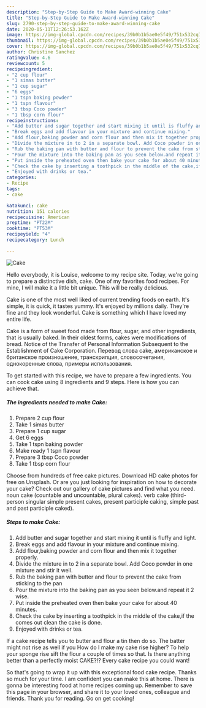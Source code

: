 ```yaml
---
description: "Step-by-Step Guide to Make Award-winning Cake"
title: "Step-by-Step Guide to Make Award-winning Cake"
slug: 2790-step-by-step-guide-to-make-award-winning-cake
date: 2020-05-11T12:26:53.162Z
image: https://img-global.cpcdn.com/recipes/39b0b1b5ae0e5f49/751x532cq70/cake-recipe-main-photo.jpg
thumbnail: https://img-global.cpcdn.com/recipes/39b0b1b5ae0e5f49/751x532cq70/cake-recipe-main-photo.jpg
cover: https://img-global.cpcdn.com/recipes/39b0b1b5ae0e5f49/751x532cq70/cake-recipe-main-photo.jpg
author: Christine Sanchez
ratingvalue: 4.6
reviewcount: 5
recipeingredient:
- "2 cup flour"
- "1 simas butter"
- "1 cup sugar"
- "6 eggs"
- "1 tspn baking powder"
- "1 tspn flavour"
- "3 tbsp Coco powder"
- "1 tbsp corn flour"
recipeinstructions:
- "Add butter and sugar together and start mixing it until is fluffy and light."
- "Break eggs and add flavour in your mixture and continue mixing."
- "Add flour,baking powder and corn flour and then mix it together properly."
- "Divide the mixture in to 2 in a separate bowl. Add Coco powder in one mixture and stir it well."
- "Rub the baking pan with butter and flour to prevent the cake from sticking to the pan"
- "Pour the mixture into the baking pan as you seen below.and repeat it 2 wise."
- "Put inside the preheated oven then bake your cake for about 40 minutes."
- "Check the cake by inserting a toothpick in the middle of the cake,if the comes out clean the cake is done."
- "Enjoyed with drinks or tea."
categories:
- Recipe
tags:
- cake

katakunci: cake 
nutrition: 151 calories
recipecuisine: American
preptime: "PT22M"
cooktime: "PT53M"
recipeyield: "4"
recipecategory: Lunch

---
```



![Cake](https://img-global.cpcdn.com/recipes/39b0b1b5ae0e5f49/751x532cq70/cake-recipe-main-photo.jpg)

Hello everybody, it is Louise, welcome to my recipe site. Today, we're going to prepare a distinctive dish, cake. One of my favorites food recipes. For mine, I will make it a little bit unique. This will be really delicious.

Cake is one of the most well liked of current trending foods on earth. It's simple, it is quick, it tastes yummy. It's enjoyed by millions daily. They're fine and they look wonderful. Cake is something which I have loved my entire life.

Cake is a form of sweet food made from flour, sugar, and other ingredients, that is usually baked. In their oldest forms, cakes were modifications of bread. Notice of the Transfer of Personal Information Subsequent to the Establishment of Cake Corporation. Перевод слова cake, американское и британское произношение, транскрипция, словосочетания, однокоренные слова, примеры использования.


To get started with this recipe, we have to prepare a few ingredients. You can cook cake using 8 ingredients and 9 steps. Here is how you can achieve that.

<!--inarticleads1-->

##### The ingredients needed to make Cake:

1. Prepare 2 cup flour
1. Take 1 simas butter
1. Prepare 1 cup sugar
1. Get 6 eggs
1. Take 1 tspn baking powder
1. Make ready 1 tspn flavour
1. Prepare 3 tbsp Coco powder
1. Take 1 tbsp corn flour


Choose from hundreds of free cake pictures. Download HD cake photos for free on Unsplash. Or are you just looking for inspiration on how to decorate your cake? Check out our gallery of cake pictures and find what you need. noun cake (countable and uncountable, plural cakes). verb cake (third-person singular simple present cakes, present participle caking, simple past and past participle caked). 

<!--inarticleads2-->

##### Steps to make Cake:

1. Add butter and sugar together and start mixing it until is fluffy and light.
1. Break eggs and add flavour in your mixture and continue mixing.
1. Add flour,baking powder and corn flour and then mix it together properly.
1. Divide the mixture in to 2 in a separate bowl. Add Coco powder in one mixture and stir it well.
1. Rub the baking pan with butter and flour to prevent the cake from sticking to the pan
1. Pour the mixture into the baking pan as you seen below.and repeat it 2 wise.
1. Put inside the preheated oven then bake your cake for about 40 minutes.
1. Check the cake by inserting a toothpick in the middle of the cake,if the comes out clean the cake is done.
1. Enjoyed with drinks or tea.


If a cake recipe tells you to butter and flour a tin then do so. The batter might not rise as well if you How do I make my cake rise higher? To help your sponge rise sift the flour a couple of times so that. Is there anything better than a perfectly moist CAKE?!? Every cake recipe you could want! 

So that's going to wrap it up with this exceptional food cake recipe. Thanks so much for your time. I am confident you can make this at home. There is gonna be interesting food at home recipes coming up. Remember to save this page in your browser, and share it to your loved ones, colleague and friends. Thank you for reading. Go on get cooking!
